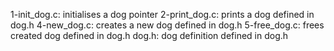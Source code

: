 1-init_dog.c: initialises a dog pointer
2-print_dog.c: prints a dog defined in dog.h
4-new_dog.c: creates a new dog  defined in dog.h
5-free_dog.c: frees created dog defined in dog.h
dog.h: dog definition defined in dog.h
